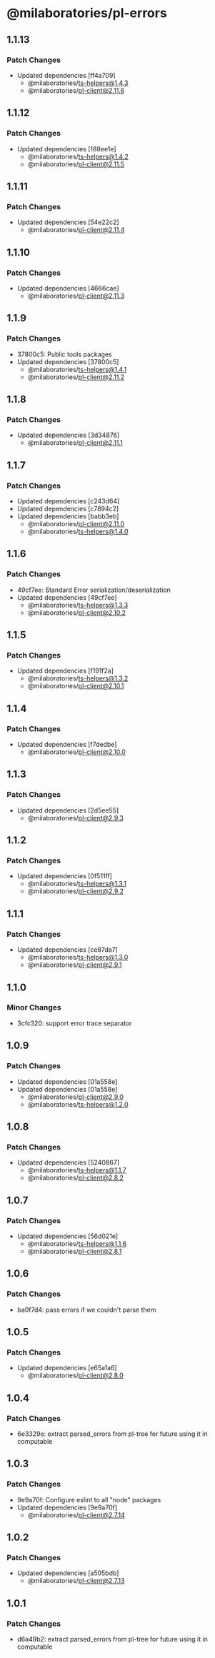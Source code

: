 # @milaboratories/pl-errors

## 1.1.13

### Patch Changes

- Updated dependencies [ff4a709]
  - @milaboratories/ts-helpers@1.4.3
  - @milaboratories/pl-client@2.11.6

## 1.1.12

### Patch Changes

- Updated dependencies [188ee1e]
  - @milaboratories/ts-helpers@1.4.2
  - @milaboratories/pl-client@2.11.5

## 1.1.11

### Patch Changes

- Updated dependencies [54e22c2]
  - @milaboratories/pl-client@2.11.4

## 1.1.10

### Patch Changes

- Updated dependencies [4666cae]
  - @milaboratories/pl-client@2.11.3

## 1.1.9

### Patch Changes

- 37800c5: Public tools packages
- Updated dependencies [37800c5]
  - @milaboratories/ts-helpers@1.4.1
  - @milaboratories/pl-client@2.11.2

## 1.1.8

### Patch Changes

- Updated dependencies [3d34876]
  - @milaboratories/pl-client@2.11.1

## 1.1.7

### Patch Changes

- Updated dependencies [c243d64]
- Updated dependencies [c7894c2]
- Updated dependencies [babb3eb]
  - @milaboratories/pl-client@2.11.0
  - @milaboratories/ts-helpers@1.4.0

## 1.1.6

### Patch Changes

- 49cf7ee: Standard Error serialization/deserialization
- Updated dependencies [49cf7ee]
  - @milaboratories/ts-helpers@1.3.3
  - @milaboratories/pl-client@2.10.2

## 1.1.5

### Patch Changes

- Updated dependencies [f191f2a]
  - @milaboratories/ts-helpers@1.3.2
  - @milaboratories/pl-client@2.10.1

## 1.1.4

### Patch Changes

- Updated dependencies [f7dedbe]
  - @milaboratories/pl-client@2.10.0

## 1.1.3

### Patch Changes

- Updated dependencies [2d5ee55]
  - @milaboratories/pl-client@2.9.3

## 1.1.2

### Patch Changes

- Updated dependencies [0f511ff]
  - @milaboratories/ts-helpers@1.3.1
  - @milaboratories/pl-client@2.9.2

## 1.1.1

### Patch Changes

- Updated dependencies [ce87da7]
  - @milaboratories/ts-helpers@1.3.0
  - @milaboratories/pl-client@2.9.1

## 1.1.0

### Minor Changes

- 3cfc320: support error trace separator

## 1.0.9

### Patch Changes

- Updated dependencies [01a558e]
- Updated dependencies [01a558e]
  - @milaboratories/pl-client@2.9.0
  - @milaboratories/ts-helpers@1.2.0

## 1.0.8

### Patch Changes

- Updated dependencies [5240867]
  - @milaboratories/ts-helpers@1.1.7
  - @milaboratories/pl-client@2.8.2

## 1.0.7

### Patch Changes

- Updated dependencies [56d021e]
  - @milaboratories/ts-helpers@1.1.6
  - @milaboratories/pl-client@2.8.1

## 1.0.6

### Patch Changes

- ba0f7d4: pass errors if we couldn't parse them

## 1.0.5

### Patch Changes

- Updated dependencies [e65a1a6]
  - @milaboratories/pl-client@2.8.0

## 1.0.4

### Patch Changes

- 6e3329e: extract parsed_errors from pl-tree for future using it in computable

## 1.0.3

### Patch Changes

- 9e9a70f: Configure eslint to all "node" packages
- Updated dependencies [9e9a70f]
  - @milaboratories/pl-client@2.7.14

## 1.0.2

### Patch Changes

- Updated dependencies [a505bdb]
  - @milaboratories/pl-client@2.7.13

## 1.0.1

### Patch Changes

- d6a49b2: extract parsed_errors from pl-tree for future using it in computable
